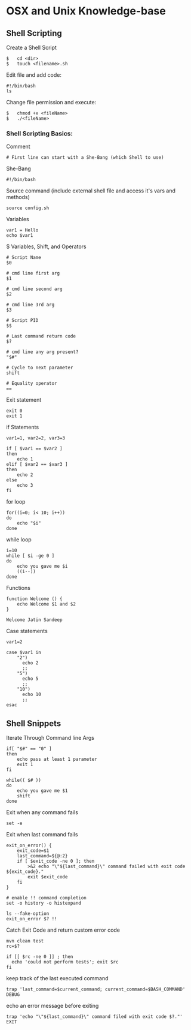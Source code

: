 # OSX and Unix Knowledge-base







## Shell Scripting

Create a Shell Script

    $   cd <dir>
    $   touch <filename>.sh
        
Edit file and add code:

    #!/bin/bash
    ls
        
Change file permission and execute:

    $   chmod +x <fileName>
    $   ./<fileName>

### Shell Scripting Basics:

Comment

    # First line can start with a She-Bang (which Shell to use)

She-Bang

    #!/bin/bash
        
Source command (include external shell file and access it's vars and methods)

    source config.sh
        
Variables

    var1 = Hello
    echo $var1
        
$ Variables, Shift, and Operators

    # Script Name
    $0
    
    # cmd line first arg
    $1

    # cmd line second arg
    $2

    # cmd line 3rd arg
    $3

    # Script PID
    $$

    # Last command return code
    $?

    # cmd line any arg present?
    "$#"

    # Cycle to next parameter
    shift

    # Equality operator
    ==

Exit statement

    exit 0
    exit 1

if Statements

    var1=1, var2=2, var3=3
    
    if [ $var1 == $var2 ]
    then
        echo 1
    elif [ $var2 == $var3 ]
    then
        echo 2
    else
        echo 3
    fi        
        
for loop
        
    for((i=0; i< 10; i++))
    do
        echo "$i"
    done

while loop

    i=10
    while [ $i -ge 0 ]
    do
        echo you gave me $i
        ((i--))
    done
        
Functions
        
    function Welcome () {
        echo Welcome $1 and $2
    }
    
    Welcome Jatin Sandeep
        
Case statements

    var1=2
    
    case $var1 in
        "2")
          echo 2
          ;;
        "5")
          echo 5
          ;;
        "10")
          echo 10
          ;;
    esac
        
## Shell Snippets
        
Iterate Through Command line Args

    if[ "$#" == "0" ]
    then
        echo pass at least 1 parameter
        exit 1
    fi

    while(( $# ))
    do
        echo you gave me $1
        shift
    done

Exit when any command fails
    
    set -e
    

Exit when last command fails

    exit_on_error() {
        exit_code=$1
        last_command=${@:2}
        if [ $exit_code -ne 0 ]; then
            >&2 echo "\"${last_command}\" command failed with exit code ${exit_code}."
            exit $exit_code
        fi
    }
    
    # enable !! command completion
    set -o history -o histexpand
    
    ls --fake-option
    exit_on_error $? !!
    
    
Catch Exit Code and return custom error code

    mvn clean test
    rc=$?
    
    if [[ $rc -ne 0 ]] ; then
      echo 'could not perform tests'; exit $rc
    fi

keep track of the last executed command

    trap 'last_command=$current_command; current_command=$BASH_COMMAND' DEBUG

echo an error message before exiting
    
    trap 'echo "\"${last_command}\" command filed with exit code $?."' EXIT
